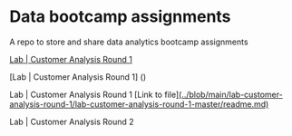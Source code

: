 # Data bootcamp assignments
A repo to store and share data analytics bootcamp assignments

[Lab | Customer Analysis Round 1](https://github.com/ocaoimh/data_bootcamp_assignments-/blob/main/lab-customer-analysis-round-1/lab-customer-analysis-round-1-master/readme.md)


[Lab | Customer Analysis Round 1] ()


Lab | Customer Analysis Round 1 [Link to file][(../blob/main/lab-customer-analysis-round-1/lab-customer-analysis-round-1-master/readme.md)](https://github.com/ocaoimh/data_bootcamp_assignments-/blob/main/lab-customer-analysis-round-1/lab-customer-analysis-round-1-master/readme.md)

Lab | Customer Analysis Round 2
